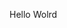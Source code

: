 Hello Wolrd




















































































































































































































































































































































































































































































































































































































































































































































































































































































































































































































































































































































